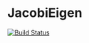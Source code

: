 # JacobiEigen

[![Build Status](https://github.com/zhengbo0503/JacobiEigen.jl/actions/workflows/CI.yml/badge.svg?branch=main)](https://github.com/zhengbo0503/JacobiEigen.jl/actions/workflows/CI.yml?query=branch%3Amain)
